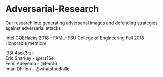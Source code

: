 # Adversarial-Research
Our research into generating adversarial images and defending strategies against adversarial attacks

Intel COEHacks 2018 - FAMU-FSU College of Engineering Fall 2018\
Honorable mention\


l33t 4ack3rz:\
Eric Sharkey - @ers16e\
Femi Adeyemo - @fem16\
Iman Dhillon - @whatsthedhillo
